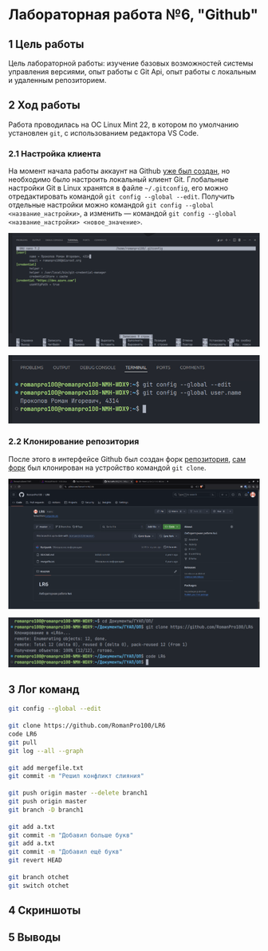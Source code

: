 # Лабораторная работа №6, "Github"

## 1 Цель работы
Цель лабораторной работы: изучение базовых возможностей системы управления версиями, опыт работы с Git Api, опыт работы с локальным и удаленным репозиторием.

## 2 Ход работы
Работа проводилась на ОС Linux Mint 22, в котором по умолчанию установлен `git`, с использованием редактора VS Code.

### 2.1 Настройка клиента
На момент начала работы аккаунт на Github [уже был создан](https://github.com/RomanPro100), но необходимо было настроить локальный клиент Git. Глобальные настройки Git в Linux хранятся в файле `~/.gitconfig`, его можно отредактировать командой `git config --global --edit`. Получить отдельные настройки можно командой `git config --global <название_настройки>`, а изменить — командой `git config --global <название_настройки> <новое_значение>`.

![](screens/01_git_config.png)

![](screens/02_configured_name.png)

### 2.2 Клонирование репозитория
После этого в интерфейсе Github был создан форк [репозитория](https://github.com/Kurtyanik/LR6), [сам форк](https://github.com/RomanPro100/LR6) был клонирован на устройство командой `git clone`.

![](screens/03_forked_repo.png)

![](screens/04_cloning.png)

## 3 Лог команд
```bash
git config --global --edit

git clone https://github.com/RomanPro100/LR6
code LR6
git pull
git log --all --graph

git add mergefile.txt
git commit -m "Решил конфликт слияния"

git push origin master --delete branch1
git push origin master
git branch -D branch1

git add a.txt
git commit -m "Добавил больше букв"
git add a.txt
git commit -m "Добавил ещё букв"
git revert HEAD

git branch otchet
git switch otchet
```
## 4 Скриншоты

## 5 Выводы